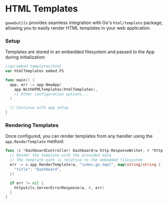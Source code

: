 # HTML Templates

`gowebutils` provides seamless integration with Go's `html/template` package, allowing you to easily render HTML templates in your web application.

### Setup

Templates are stored in an embedded filesystem and passed to the App during initialization:

```go
//go:embed templates/html
var htmlTemplates embed.FS

func main() {
  app, err := app.NewApp(
    app.WithHTMLTemplates(htmlTemplates),
    // Other configuration options...
  )

  // Continue with app setup
}
```

### Rendering Templates

Once configured, you can render templates from any handler using the `app.RenderTemplate` method:

```go
func (c *DashboardController) Dashboard(w http.ResponseWriter, r *http.Request) {
  // Render the template with the provided data
  // The template path is relative to the embedded filesystem
  err := c.app.RenderTemplate(w, "index.go.tmpl", map[string]string {
    "title": "Dashboard",
  })

  if err != nil {
    httputils.ServerErrorResponse(w, r, err)
  }
}
```
